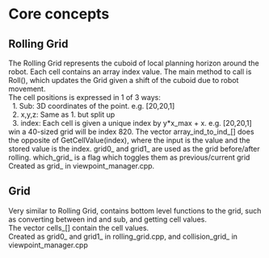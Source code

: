 # Core concepts

## Rolling Grid
The Rolling Grid represents the cuboid of local planning horizon around the robot. Each cell contains an array index value. The main method to call is Roll(), which updates the Grid given a shift of the cuboid due to robot movement.  
The cell positions is expressed in 1 of 3 ways:  
&nbsp; 1. Sub: 3D coordinates of the point. e.g. [20,20,1]  
&nbsp; 2. x,y,z: Same as 1. but split up  
&nbsp; 3. index: Each cell is given a unique index by y*x_max + x. e.g. [20,20,1] win a 40-sized grid will be index 820.
The vector array_ind_to_ind_[] does the opposite of GetCellValue(index), where the input is the value and the stored value is the index.
grid0_ and grid1_ are used as the grid before/after rolling. which_grid_ is a flag which toggles them as previous/current grid
Created as grid_ in viewpoint_manager.cpp.

## Grid
Very similar to Rolling Grid, contains bottom level functions to the grid, such as converting between ind and sub, and getting cell values.  
The vector cells_[] contain the cell values.  
Created as grid0_ and grid1_ in rolling_grid.cpp, and collision_grid_ in viewpoint_manager.cpp

